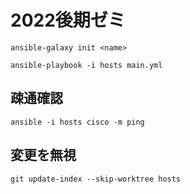 # 2022後期ゼミ

```shell
ansible-galaxy init <name>
```

```shell
ansible-playbook -i hosts main.yml
```

## 疎通確認
```shell
ansible -i hosts cisco -m ping
```

## 変更を無視
```shell
git update-index --skip-worktree hosts
```